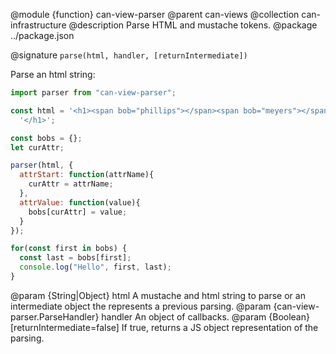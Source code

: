 @module {function} can-view-parser
@parent can-views
@collection can-infrastructure
@description Parse HTML and mustache tokens.
@package ../package.json

@signature `parse(html, handler, [returnIntermediate])`

Parse an html string:

```javascript
import parser from "can-view-parser";

const html = '<h1><span bob="phillips"></span><span bob="meyers"></span>' +
  '</h1>';

const bobs = {};
let curAttr;

parser(html, {
  attrStart: function(attrName){
    curAttr = attrName;
  },
  attrValue: function(value){
    bobs[curAttr] = value;
  }
});

for(const first in bobs) {
  const last = bobs[first];
  console.log("Hello", first, last);
}
```

@param {String|Object} html A mustache and html string to parse or an intermediate object the represents a previous parsing.
@param {can-view-parser.ParseHandler}  handler An object of callbacks.
@param {Boolean} [returnIntermediate=false] If true, returns a JS object representation of the parsing.
